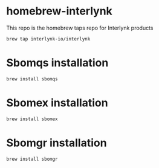 # homebrew-interlynk

This repo is the homebrew taps repo for Interlynk products

`brew tap interlynk-io/interlynk`


# Sbomqs installation

`brew install sbomqs`

# Sbomex installation
`brew install sbomex`

# Sbomgr installation
`brew install sbomgr`
